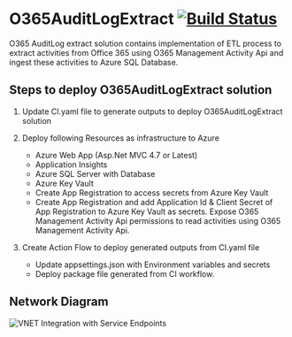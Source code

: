 # O365AuditLogExtract [![Build Status](https://github.com/prdpsvs/O365AuditLogExtract/workflows/CI/badge.svg?branch=master)](https://github.com/prdpsvs/O365AuditLogExtract)

O365 AuditLog extract solution contains implementation of ETL process to extract activities from Office 365 using O365 Management Activity Api and ingest these activities to Azure SQL Database.

## Steps to deploy O365AuditLogExtract solution

1. Update CI.yaml file to generate outputs to deploy O365AuditLogExtract solution
2. Deploy following Resources as infrastructure to Azure
    * Azure Web App (Asp.Net MVC 4.7 or Latest)
    * Application Insights
    * Azure SQL Server with Database
    * Azure Key Vault
    * Create App Registration to access secrets from Azure Key Vault
    * Create App Registration and add Application Id & Client Secret of App Registration to Azure Key Vault as secrets. Expose O365 Management Activity Api permissions to read activities using O365 Management Activity Api.

4. Create Action Flow to deploy generated outputs from CI.yaml file
    * Update appsettings.json with Environment variables and secrets
    * Deploy package file generated from CI workflow.
    
## Network Diagram 

![VNET Integration with Service Endpoints](https://github.com/prdpsvs/O365AuditLogExtract/blob/master/Networking%20Diagram%20with%20VNET%20%26%20Service%20Endpoint.png")




